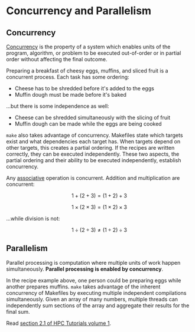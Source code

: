---
---

# Concurrency and Parallelism

## Concurrency

[Concurrency](https://en.wikipedia.org/wiki/Concurrency_(computer_science)) is the property of a system which enables units of the program, algorithm, or problem to be executed out-of-order or in partial order without affecting the final outcome.

Preparing a breakfast of cheesy eggs, muffins, and sliced fruit is a concurrent process. Each task has some ordering:

- Cheese has to be shredded before it's added to the eggs
- Muffin dough must be made before it's baked

...but there is some independence as well:

- Cheese can be shredded simultaneously with the slicing of fruit
- Muffin dough can be made while the eggs are being cooked

`make` also takes advantage of concurrency. Makefiles state which targets exist and what dependencies each target has. When targets depend on other targets, this creates a partial ordering. If the recipes are written correctly, they can be executed independently. These two aspects, the partial ordering and their ability to be executed independently, establish concurrency.

Any [associative](https://en.wikipedia.org/wiki/Associative_property) operation is concurrent. Addition and multiplication are concurrent:

$$1 + (2 + 3) = (1 + 2) + 3$$

$$1 \times (2 \times 3) = (1 \times 2) \times 3$$

...while division is not:

$$1 \div (2 \div 3) \ne (1 \div 2) \div 3$$



## Parallelism

Parallel processing is computation where multiple units of work happen simultaneously. **Parallel processing is enabled by concurrency**.

In the recipe example above, one person could be preparing eggs while another prepares muffins. `make` takes advantage of the inherent concurrency of Makefiles by executing multiple independent compilations simultaneously. Given an array of many numbers, multiple threads can independently sum sections of the array and aggregate their results for the final sum.

Read [section 2.1 of HPC Tutorials volume 1](EijkhoutHPCTutorialsVol1.pdf#chapter.2).
